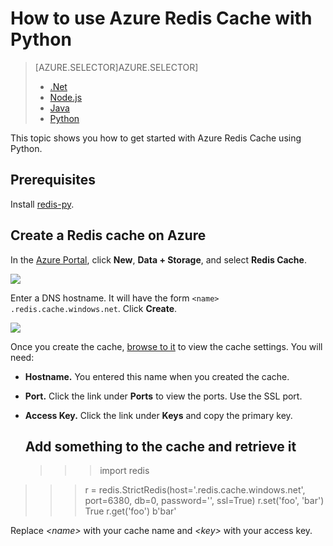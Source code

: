 <properties
    pageTitle="How to use Azure Redis Cache with Python | Microsoft Azure"
    description="Get started with Azure Redis Cache using Python"
    services="redis-cache"
    documentationCenter=""
    authors="steved0x"
    manager="dwrede"
    editor="v-lincan"/>

<tags
    ms.service="cache"
    ms.devlang="python"
    ms.topic="hero-article"
    ms.tgt_pltfrm="cache-redis"
    ms.workload="tbd"
    ms.date="12/03/2015"
    ms.author="sdanie"/>

# How to use Azure Redis Cache with Python
> [AZURE.SELECTOR]AZURE.SELECTOR]
> 
> * [.Net](cache-dotnet-how-to-use-azure-redis-cache.md)
> * [Node.js](cache-nodejs-get-started.md)
> * [Java](cache-java-get-started.md)
> * [Python](cache-python-get-started.md)
> 
> 
This topic shows you how to get started with Azure Redis Cache using Python.

## Prerequisites
Install [redis-py](https://github.com/andymccurdy/redis-py).

## Create a Redis cache on Azure
In the [Azure Portal](http://go.microsoft.com/fwlink/?LinkId=398536), click **New**, **Data + Storage**, and select **Redis Cache**.

  ![][1]

Enter a DNS hostname. It will have the form `<name>
  .redis.cache.windows.net`. Click **Create**.

  ![][2]

  Once you create the cache, [browse to it](cache-configure.md#configure-redis-cache-settings) to view the cache settings. You will need:

* **Hostname.** You entered this name when you created the cache.
* **Port.** Click the link under **Ports** to view the ports. Use the SSL port.
* **Access Key.** Click the link under **Keys** and copy the primary key.

  ## Add something to the cache and retrieve it
  > > > import redis
> > > r = redis.StrictRedis(host='<name>.redis.cache.windows.net',
> > >       port=6380, db=0, password='<key>', ssl=True)
> > > r.set('foo', 'bar')
> > > True
> > > r.get('foo')
> > > b'bar'
> > > 
> > > 
> > 
> 

Replace *&lt;name&gt;* with your cache name and *&lt;key&gt;* with your access key.

<!--Image references-->

[1]: ./media/cache-python-get-started/cache01.png
[2]: ./media/cache-python-get-started/cache02.png
